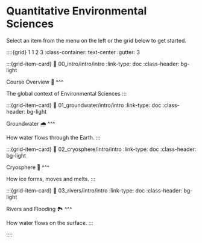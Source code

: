 # Quantitative Environmental Sciences

Select an item from the menu on the left or the grid below to get started.

::::{grid} 1 1 2 3
:class-container: text-center
:gutter: 3

:::{grid-item-card}
:link: 00_intro/intro/intro
:link-type: doc
:class-header: bg-light

Course Overview 🧭
^^^

The global context of Environmental Sciences
:::

:::{grid-item-card}
:link: 01_groundwater/intro/intro
:link-type: doc
:class-header: bg-light

Groundwater 🌧
^^^

How water flows through the Earth.
:::

:::{grid-item-card}
:link: 02_cryosphere/intro/intro
:link-type: doc
:class-header: bg-light

Cryosphere 🧊
^^^

How ice forms, moves and melts.
:::

:::{grid-item-card}
:link: 03_rivers/intro/intro
:link-type: doc
:class-header: bg-light

Rivers and Flooding 🏞
^^^

How water flows on the surface.
:::

<!-- :::{grid-item-card}
:link: 04_atmosphere/intro/intro
:link-type: doc
:class-header: bg-light

Atmosphere 💨
^^^

Movement, pollution and aerosols.
::: -->

<!-- :::{grid-item-card}
:link: 05_globalenvironment/intro/intro
:link-type: doc
:class-header: bg-light

The Global Environment 🌍
^^^

Fluids on a rotating planet
::: -->

<!-- :::{grid-item-card}
:link: 06_oceancarbon/intro/intro
:link-type: doc
:class-header: bg-light

Ocean Carbon 🌊
^^^

How carbon moves around the ocean
::: -->

<!-- :::{grid-item-card}
:link: 07_landcarbon/intro/intro
:link-type: doc
:class-header: bg-light

Terrestrial Carbon 🌲
^^^

Carbon on land
::: -->

<!-- :::{grid-item-card}
:link: 08_polarcasestudy/intro/intro
:link-type: doc
:class-header: bg-light

Polar Case Study 🐧
^^^

Land-ocean-atmosphere-ice interactions
::: -->

<!-- :::{grid-item-card}
:link: 09_globalclimate/intro/intro
:link-type: doc
:class-header: bg-light

Global Climate 🌍
^^^

Climate change, IPCC and policy
::: -->

<!-- :::{grid-item-card}
:link: 10_energytransitions/intro/intro
:link-type: doc
:class-header: bg-light

Energy Transitions 🏭
^^^

Towards a sustainable future
::: -->

::::
